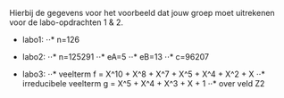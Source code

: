 Hierbij de gegevens voor het voorbeeld dat jouw groep moet uitrekenen voor de labo-opdrachten 1 & 2.

* labo1: 
⋅⋅* n=126

* labo2: 
⋅⋅* n=125291 
⋅⋅* eA=5 
⋅⋅* eB=13
⋅⋅* c=96207

* labo3:
⋅⋅* veelterm f = X^10 + X^8 + X^7 + X^5 + X^4 + X^2 + X
⋅⋅* irreducibele veelterm g = X^5 + X^4 + X^3 + X + 1
⋅⋅* over veld Z2
